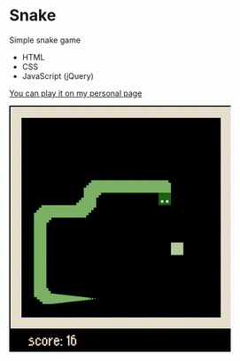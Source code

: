 # Snake
Simple snake game

* HTML
* CSS
* JavaScript (jQuery)

[You can play it on my personal page](http://dudem.wz.sk)

![small animated demo](https://raw.githubusercontent.com/dudem1/snake/main/snake.gif)
